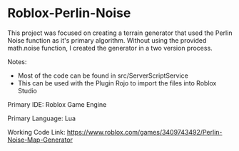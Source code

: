 # Roblox-Perlin-Noise
This project was focused on creating a terrain generator that used the Perlin Noise function as it's primary algorithm. Without using the provided math.noise function, I created the generator in a two version process.

Notes: 
* Most of the code can be found in src/ServerScriptService
* This can be used with the Plugin Rojo to import the files into Roblox Studio

Primary IDE: Roblox Game Engine

Primary Language: Lua

Working Code Link: https://www.roblox.com/games/3409743492/Perlin-Noise-Map-Generator

